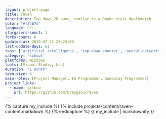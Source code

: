 ```yaml
---
layout: project-page
title: raven
description: Top down 2D game, similar to a Quake-style deathmatch.
color: "#f34b7d"
language: C++
stargazers-count: 1
forks-count: 0
updated-at: 2019-07-22 23:23:09
last-update-days: 61
tags: ['artificial-intelligence', 'top-down-shooter', 'neural-network', 'fuzzilogic', 'goal-oriented-action-planning', 'steering-behaviors']
category: 'school'
platforms: Windows
tools: [Visual Studio, Lua]
duration: "1 month"
team-size: 6
main-roles: [Project Manager, IA Programmer, Gameplay Programmer]
project_links:
  - name: github
    url: https://github.com/Graygzou/raven
---
```

<!---
Gregoire Boiron <gregoire.boiron@gmail.com>
Copyright (c) 2018-2019 Gregoire Boiron  All Rights Reserved.
--->

{% capture my_include %}
{% include projects-content/raven-content.markdown %}
{% endcapture %}
{{ my_include | markdownify }}
